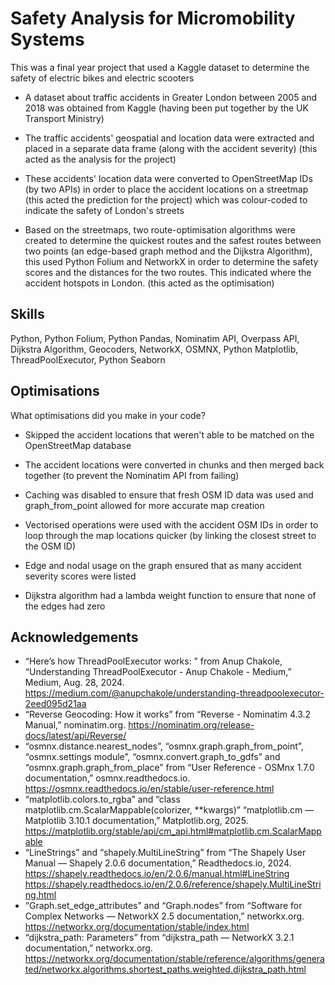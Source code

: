 
# Safety Analysis for Micromobility Systems 

This was a final year project that used a Kaggle dataset to determine the safety of electric bikes and electric scooters 

- A dataset about traffic accidents in Greater London between 2005 and 2018 was obtained from Kaggle (having been put together by the UK Transport Ministry) 

- The traffic accidents' geospatial and location data were extracted and placed in a separate data frame (along with the accident severity) (this acted as the analysis for the project) 

- These accidents' location data were converted to OpenStreetMap IDs (by two APIs) in order to place the accident locations on a streetmap (this acted the prediction for the project) which was colour-coded to indicate the safety of London's streets 

- Based on the streetmaps, two route-optimisation algorithms were created to determine the quickest routes and the safest routes between two points (an edge-based graph method and the Dijkstra Algorithm), this used Python Folium and NetworkX in order to determine the safety scores and the distances for the two routes. This indicated where the accident hotspots in London. (this acted as the optimisation) 


## Skills
Python, Python Folium, Python Pandas, Nominatim API, Overpass API, Dijkstra Algorithm, Geocoders, NetworkX, OSMNX, Python Matplotlib, ThreadPoolExecutor, Python Seaborn


## Optimisations

What optimisations did you make in your code? 

- Skipped the accident locations that weren't able to be matched on the OpenStreetMap database 

- The accident locations were converted in chunks and then merged back together (to prevent the Nominatim API from failing) 

- Caching was disabled to ensure that fresh OSM ID data was used and graph_from_point allowed for more accurate map creation 

- Vectorised operations were used with the accident OSM IDs in order to loop through the map locations quicker (by linking the closest street to the OSM ID) 

- Edge and nodal usage on the graph ensured that as many accident severity scores were listed 

- Dijkstra algorithm had a lambda weight function to ensure that none of the edges had zero 


## Acknowledgements

 - “Here’s how ThreadPoolExecutor works: ” from Anup Chakole, “Understanding ThreadPoolExecutor - Anup Chakole - Medium,” Medium, Aug. 28, 2024. https://medium.com/@anupchakole/understanding-threadpoolexecutor-2eed095d21aa 
 - “Reverse Geocoding: How it works” from “Reverse - Nominatim 4.3.2 Manual,” nominatim.org. https://nominatim.org/release-docs/latest/api/Reverse/ 
 - “osmnx.distance.nearest_nodes”, “osmnx.graph.graph_from_point”, “osmnx.settings module”, “osmnx.convert.graph_to_gdfs” and “osmnx.graph.graph_from_place” from “User Reference - OSMnx 1.7.0 documentation,” osmnx.readthedocs.io. https://osmnx.readthedocs.io/en/stable/user-reference.html 
 - “matplotlib.colors.to_rgba” and “class matplotlib.cm.ScalarMappable(colorizer, **kwargs)” “matplotlib.cm — Matplotlib 3.10.1 documentation,” Matplotlib.org, 2025. https://matplotlib.org/stable/api/cm_api.html#matplotlib.cm.ScalarMappable 
 - “LineStrings” and “shapely.MultiLineString” from “The Shapely User Manual — Shapely 2.0.6 documentation,” Readthedocs.io, 2024. https://shapely.readthedocs.io/en/2.0.6/manual.html#LineString https://shapely.readthedocs.io/en/2.0.6/reference/shapely.MultiLineString.html 
 - “Graph.set_edge_attributes” and “Graph.nodes” from “Software for Complex Networks — NetworkX 2.5 documentation,” networkx.org. https://networkx.org/documentation/stable/index.html 
 - “dijkstra_path: Parameters” from “dijkstra_path — NetworkX 3.2.1 documentation,” networkx.org. https://networkx.org/documentation/stable/reference/algorithms/generated/networkx.algorithms.shortest_paths.weighted.dijkstra_path.html  
 

